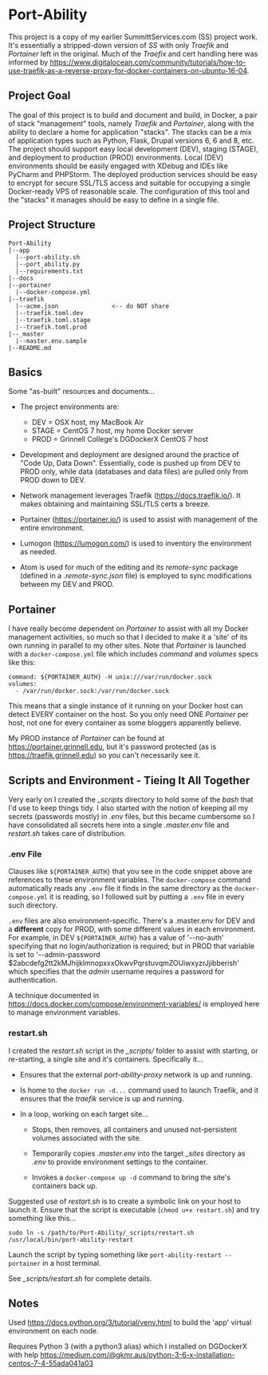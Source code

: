 # Port-Ability

This project is a copy of my earlier SummittServices.com (SS) project work.  It's essentially a stripped-down version of _SS_ with only _Traefik_ and _Portainer_ left in the original.  Much of the _Traefix_ and cert handling here was informed by https://www.digitalocean.com/community/tutorials/how-to-use-traefik-as-a-reverse-proxy-for-docker-containers-on-ubuntu-16-04.  

## Project Goal

The goal of this project is to build and document and build, in Docker, a pair of stack "management" tools, namely _Traefik_ and _Portainer_, along with the ability to declare a home for application "stacks".  The stacks can be a mix of application types such as Python, Flask, Drupal versions 6, 6 and 8, etc.  The project should support easy local development (DEV), staging (STAGE), and deployment to production (PROD) environments.  Local (DEV) environments should be easily engaged with XDebug and IDEs like PyCharm and PHPStorm.  The deployed production services should be easy to encrypt for secure SSL/TLS access and suitable for occupying a single Docker-ready VPS of reasonable scale.  The configuration of this tool and the "stacks" it manages should be easy to define in a single file.

## Project Structure

```
Port-Ability  
|--app
  |--port-ability.sh
  |--port_ability.py
  |--requirements.txt  
|--docs
|--portainer
  |--docker-compose.yml
|--traefik  
  |--acme.json               <-- do NOT share
  |--traefik.toml.dev
  |--traefik.toml.stage
  |--traefik.toml.prod
|--_master
  |--master.env.sample  
|--README.md
```

## Basics
Some "as-built" resources and documents...

- The project environments are:

    - DEV = OSX host, my MacBook Air
    - STAGE = CentOS 7 host, my home Docker server
    - PROD = Grinnell College's DGDockerX CentOS 7 host

- Development and deployment are designed around the practice of "Code Up, Data Down".  Essentially, code is pushed up from DEV to PROD only, while data (databases and data files) are pulled only from PROD down to DEV.

- Network management leverages Traefik (https://docs.traefik.io/).  It makes obtaining and maintaining SSL/TLS certs a breeze.  

- Portainer (https://portainer.io/) is used to assist with management of the entire environment.  

- Lumogon (https://lumogon.com/) is used to inventory the environment as needed.  

- Atom is used for much of the editing and its _remote-sync_ package (defined in a _.remote-sync.json_ file) is employed to sync modifications between my DEV and PROD.


## Portainer

I have really become dependent on _Portainer_ to assist with all my Docker management activities, so much so that I decided to make it a 'site' of its own running in parallel to my other sites.  Note that _Portainer_ is launched with a `docker-compose.yml` file which includes _command_ and _volumes_ specs like this:

```
command: ${PORTAINER_AUTH} -H unix:///var/run/docker.sock
volumes:
  - /var/run/docker.sock:/var/run/docker.sock
```

This means that a single instance of it running on your Docker host can detect EVERY container on the host.  So you only need ONE _Portainer_ per host, not one for every container as some bloggers apparently believe.

My PROD instance of _Portainer_ can be found at https://portainer.grinnell.edu, but it's password protected (as is https://traefik.grinnell.edu) so you can't necessarily see it.


## Scripts and Environment - Tieing It All Together

Very early on I created the *_scripts* directory to hold some of the _bash_ that I'd use to keep things tidy.  I also started with the notion of keeping all my secrets (passwords mostly) in _.env_ files, but this became cumbersome so I have consolidated all secrets here into a single _.master.env_ file and _restart.sh_ takes care of distribution.

### .env File

Clauses like `${PORTAINER_AUTH}` that you see in the code snippet above are references to these environment variables.  The `docker-compose` command automatically reads any `.env` file it finds in the same directory as the `docker-compose.yml` it is reading, so I followed suit by putting a `.env` file in every such directory.

`.env` files are also environment-specific.  There's a .master.env for DEV and a **different** copy for PROD, with some different values in each environment.  For example, in DEV `${PORTAINER_AUTH}` has a value of '--no-auth' specifying that no login/authorization is required; but in PROD that variable is set to '--admin-password $2abcdefg2tt2kMJhijklmnopxxxOkwvPqrstuvqmZOUiwxyzrJjibberish' which specifies that the _admin_ username requires a password for authentication.

A technique documented in https://docs.docker.com/compose/environment-variables/ is employed here to manage environment variables.

### restart.sh

I created the _restart.sh_ script in the *_scripts/* folder to assist with starting, or re-starting, a single site and it's containers. Specifically it...

  - Ensures that the external _port-ability-proxy_ network is up and running.

  - Is home to the `docker run -d...` command used to launch Traefik, and it ensures that the _traefik_ service is up and running.

  - In a loop, working on each target site...

      - Stops, then removes, all containers and unused not-persistent volumes associated with the site.

      - Temporarily copies _.master.env_ into the target *_sites* directory as _.env_ to provide environment settings to the container.

      - Invokes a `docker-compose up -d` command to bring the site's containers back up.

Suggested use of _restart.sh_ is to create a symbolic link on your host to launch it.  Ensure that the script is executable (`chmod u+x restart.sh`) and try something like this...

```
sudo ln -s /path/to/Port-Ability/_scripts/restart.sh /usr/local/bin/port-ability-restart
```
Launch the script by typing something like `port-ability-restart --portainer` in a host terminal.

See *_scripts/restart.sh* for complete details.

## Notes

Used https://docs.python.org/3/tutorial/venv.html to build the 'app' virtual environment on each node.

Requires Python 3 (with a python3 alias) which I installed on DGDockerX with help https://medium.com/@gkmr.aus/python-3-6-x-installation-centos-7-4-55ada041a03
